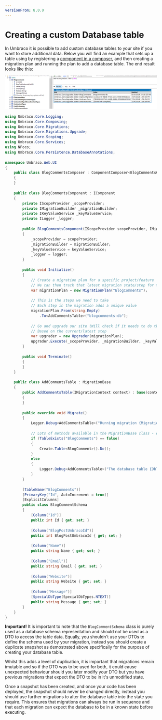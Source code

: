 ```yaml
---
versionFrom: 8.0.0
---
```


# Creating a custom Database table

In Umbraco it is possible to add custom database tables to your site if you want to store additional data. Below you will find an example that sets up a table using by registering a [component in a composer](../../Implementation/Composing/index.md), and then creating a migration plan and running the plan to add a database table. The end result looks like this:

![Database result of a migration](images/db-table.png)

```csharp
using Umbraco.Core.Logging;
using Umbraco.Core.Composing;
using Umbraco.Core.Migrations;
using Umbraco.Core.Migrations.Upgrade;
using Umbraco.Core.Scoping;
using Umbraco.Core.Services;
using NPoco;
using Umbraco.Core.Persistence.DatabaseAnnotations;

namespace Umbraco.Web.UI
{
    public class BlogCommentsComposer : ComponentComposer<BlogCommentsComponent>
    {
    }

    public class BlogCommentsComponent : IComponent
    {
        private IScopeProvider _scopeProvider;
        private IMigrationBuilder _migrationBuilder;
        private IKeyValueService _keyValueService;
        private ILogger _logger;

        public BlogCommentsComponent(IScopeProvider scopeProvider, IMigrationBuilder migrationBuilder, IKeyValueService keyValueService, ILogger logger)
        {
            _scopeProvider = scopeProvider;
            _migrationBuilder = migrationBuilder;
            _keyValueService = keyValueService;
            _logger = logger;
        }

        public void Initialize()
        {
            // Create a migration plan for a specific project/feature
            // We can then track that latest migration state/step for this project/feature
            var migrationPlan = new MigrationPlan("BlogComments");

            // This is the steps we need to take
            // Each step in the migration adds a unique value
            migrationPlan.From(string.Empty)
                .To<AddCommentsTable>("blogcomments-db");

            // Go and upgrade our site (Will check if it needs to do the work or not)
            // Based on the current/latest step
            var upgrader = new Upgrader(migrationPlan);
            upgrader.Execute(_scopeProvider, _migrationBuilder, _keyValueService, _logger);
        }

        public void Terminate()
        {
        }
    }

    public class AddCommentsTable : MigrationBase
    {
        public AddCommentsTable(IMigrationContext context) : base(context)
        {
        }

        public override void Migrate()
        {
            Logger.Debug<AddCommentsTable>("Running migration {MigrationStep}", "AddCommentsTable");

            // Lots of methods available in the MigrationBase class - discover with this.
            if (TableExists("BlogComments") == false)
            {
                Create.Table<BlogComment>().Do();
            }
            else
            {
                Logger.Debug<AddCommentsTable>("The database table {DbTable} already exists, skipping", "BlogComments");
            }
        }
        
        [TableName("BlogComments")]
        [PrimaryKey("Id", AutoIncrement = true)]
        [ExplicitColumns]
        public class BlogCommentSchema
        {
            [Column("Id")]
            public int Id { get; set; }

            [Column("BlogPostUmbracoId")]
            public int BlogPostUmbracoId { get; set; }

            [Column("Name")]
            public string Name { get; set; }

            [Column("Email")]
            public string Email { get; set; }

            [Column("Website")]
            public string Website { get; set; }

            [Column("Message")]
            [SpecialDbType(SpecialDbTypes.NTEXT)]
            public string Message { get; set; }
        }
    }
}
```

**Important!** It is important to note that the `BlogCommentSchema` class is purely used as a database schema representation and should not be used as a DTO to access the table data. Equally, you shouldn't use your DTOs to define the schema used by your migration, instead you should create a duplicate snapshot as demostrated above specifically for the purpose of creating your database table.

Whilst this adds a level of duplication, it is important that migrations remain imutable and so if the DTO was to be used for both, it could cause unexpected behaviour should you later modify your DTO but you have previous migrations that expect the DTO to be in it's unmodified state.

Once a snapshot has been created, and once your code has been deployed, the snapshot should never be changed directly, instead you should use further migrations to alter the database table into the state you require. This ensures that migrations can always be run in sequence and that each migration can expect the database to be in a known state before executing.
